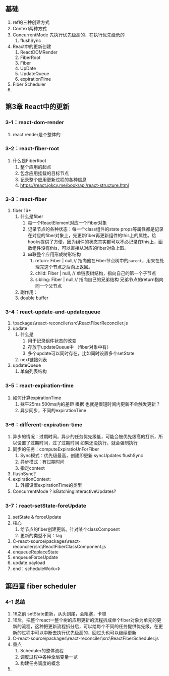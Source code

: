 ## 基础
1. ref的三种创建方式
2. Context两种方式
3. ConcurrentMode 先执行优先级高的，在执行优先级低的
   1. flushSync
4. React中的更新创建
   1. ReactDOMRender
   2. FiberRoot
   3. Fiber
   4. UpDate
   5. UpdateQueue
   6. expirationTime
5. Fiber Scheduler
6. 


## 第3章 React中的更新
### 3-1：react-dom-render
1. react render是个整体的

### 3-2：react-fiber-root
1. 什么是FiberRoot
   1. 整个应用的起点
   2. 包含应用挂载的目标节点
   3. 记录整个应用更新过程的各种信息
   4. https://react.jokcy.me/book/api/react-structure.html

### 3-3：react-fiber
1. fiber 16+
   1. 什么是fiber
      1. 每一个ReactElement对应一个Fiber对象
      2. 记录节点的各种状态：每一个class组件的state props等属性都是记录在对应的fiber对象上，先更新fiber再更新组件的this上的属性。给hooks提供了方便，因为组件的状态其实都可以不必记录在this上，函数组件没有this，可以直接从对应的fiber对象上取。
      3. 串联整个应用形成树形结构
         1.  return: Fiber | null,// 指向他在Fiber节点树中的`parent`，用来在处理完这个节点之后向上返回。
         2. child: Fiber | null, // 单链表树结构，指向自己的第一个子节点
         3. sibling: Fiber | null,// 指向自己的兄弟结构 兄弟节点的return指向同一个父节点
   2.  副作用：
   3. double buffer

### 3-4：react-update-and-updatequeue
1. \packages\react-reconciler\src\ReactFiberReconciler.js
2. update
   1. 什么是
      1. 用于记录组件状态的改变
      2. 存放于updateQueue中 （fiber对象中有）
      3. 多个update可以同时存在，比如同时设置多个setState
   2. next链接列表
3. updateQueue
   1.  单向列表结构
   
### 3-5：react-expiration-time
1. 如何计算expirationTime
   1. 抹平25ms 500ms内的差距 根据 也就是很短时间内更新不会触发更新？
   2. 异步同步，不同的expirationTime
### 3-6：different-expiration-time
1. 异步的情况：过期时间，异步的任务优先级低，可能会被优先级高的打断，所以设置了过期时间，过了过期时间 如果还没执行，就会强制执行
2. 同步的任务：computeExpiratioUnForFiber
    1. Sync模式：优先级最高，创建即更新 syncUpdates flushSync
    2. 异步模式：有过期时间
    3. 指定context
3. flushSync?
4. expirationContext:
    1. 外部设置expirationTime的类型
5. ConcurrentMode？isBatchingInteractiveUpdates?

### 3-7：react-setState-foreUpdate
1.  setState & forceUpdate
   6. 核心
      1. 给节点的fiber创建更新。针对某个classCompoent
      2. 更新的类型不同：tag
   7. C-react-source\packages\react-reconciler\src\ReactFiberClassComponent.js
   8.  enqueueReplaceState
   9.  enqueueForceUpdate
   10. update.payload
2.  end：scheduleWork=》

## 第四章 fiber scheduler
### 4-1 总结
1. 16之前 setState更新，从头到尾，会阻塞，卡顿
2. 16后，把整个react一整个树的应用更新的流程拆成单个fiber对象为单元的更新的流程，这种把更新流程拆分后，可以给每个不同的任务提供优先级，在更新的过程中可以中断去执行优先级高的，回过头也可以继续更新
3. C-react-source\packages\react-reconciler\src\ReactFiberScheduler.js
4. 重点
   1. Scheduler的整体流程
   2. 调度过程中各种全局变量一览
   3. 构建任务调度的概念
5. 